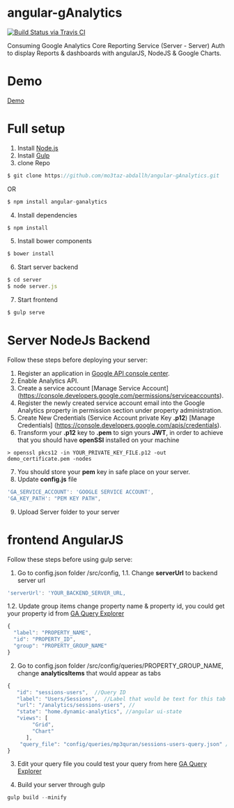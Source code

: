 # angular-gAnalytics

[![Build Status via Travis CI](https://travis-ci.org/mo3taz-abdallh/angular-gAnalytics.svg?branch=server)](https://travis-ci.org/mo3taz-abdallh/angular-gAnalytics)

Consuming Google Analytics Core Reporting Service (Server - Server) Auth to display Reports &amp; dashboards with angularJS, NodeJS &amp; Google Charts.

# Demo
[Demo](http://mo3taz-abdallh.github.io/angular-gAnalytics/)

# Full setup
1. Install [Node.js](http://nodejs.org/)
2. Install [Gulp](http://gulpjs.com/)
3. clone Repo

```javascript
$ git clone https://github.com/mo3taz-abdallh/angular-gAnalytics.git
```

OR

```javascript
$ npm install angular-ganalytics
```

4. Install dependencies

```javascript
$ npm install
```

5. Install bower components

```javascript
$ bower install
```

6. Start server backend

```javascript
$ cd server
$ node server.js
```

7. Start frontend

```javascript
$ gulp serve
```
# Server NodeJs Backend
Follow these steps before deploying your server:

1. Register an application in [Google API console center](https://console.developers.google.com/project).
2. Enable Analytics API.
3. Create a service account [Manage Service Account] (https://console.developers.google.com/permissions/serviceaccounts).
4. Register the newly created service account email into the Google Analytics property in permission section under property administration.
5. Create New Credentials (Service Account private Key **.p12**) [Manage Credentials] (https://console.developers.google.com/apis/credentials).
6. Transform your **.p12** key to **.pem** to sign yours **JWT**, in order to achieve that you should have **openSSl** installed on your machine
 ```
> openssl pkcs12 -in YOUR_PRIVATE_KEY_FILE.p12 -out demo_certificate.pem -nodes
```
7. You should store your **pem** key in safe place on your server.
8. Update **config.js** file

```javascript
'GA_SERVICE_ACCOUNT': 'GOOGLE SERVICE ACCOUNT',
'GA_KEY_PATH': "PEM KEY PATH",
```
9. Upload Server folder to your server

# frontend AngularJS
Follow these steps before using gulp serve:

1. Go to config.json folder /src/config, 
1.1. Change **serverUrl** to backend server url

```javascript
'serverUrl': 'YOUR_BACKEND_SERVER_URL,
```

1.2. Update group items change property name & property id, you could get your property id from [GA Query Explorer](https://ga-dev-tools.appspot.com/query-explorer/)

```javascript
{
  "label": "PROPERTY_NAME",
  "id": "PROPERTY_ID",
  "group": "PROPERTY_GROUP_NAME"
}
```

2. Go to config.json folder /src/config/queries/PROPERTY_GROUP_NAME, change **analyticsItems** that would appear as tabs 

```javascript
{
   "id": "sessions-users",  //Query ID
   "label": "Users/Sessions",  //Label that would be text for this tab
   "url": "/analytics/sessions-users", //
   "state": "home.dynamic-analytics", //angular ui-state
   "views": [
        "Grid",
        "Chart"
      ],
    "query_file": "config/queries/mp3quran/sessions-users-query.json" //Query File
}
```

3. Edit your query file you could test your query from here [GA Query Explorer](https://ga-dev-tools.appspot.com/query-explorer/)

4. Build your server through gulp

```javascript
gulp build --minify
```
